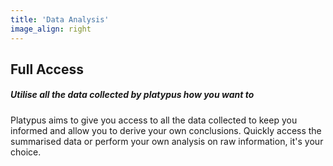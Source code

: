 ```yaml
---
title: 'Data Analysis'
image_align: right
---
```


## Full Access
##### Utilise all the data collected by platypus how you want to

Platypus aims to give you access to all the data collected to keep you informed and allow you to derive your own conclusions. Quickly access the summarised data or perform your own analysis on raw information, it's your choice.